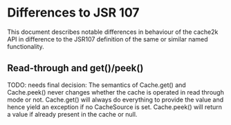 # Differences to JSR 107

This document describes notable differences in behaviour of the cache2k API in difference to the
JSR107 definition of the same or similar named functionality.

## Read-through and get()/peek()

TODO: needs final decision:
The semantics of Cache.get() and Cache.peek() never changes whether the cache is operated in read through
mode or not. Cache.get() will always do everything to provide the value and hence yield an exception if no
CacheSource is set. Cache.peek() will return a value if already present in the cache or null.

